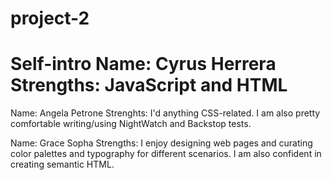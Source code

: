 # project-2

Self-intro
Name: Cyrus Herrera
Strengths: JavaScript and HTML
=======
Name: Angela Petrone
Strenghts: I'd anything CSS-related. I am also pretty comfortable writing/using NightWatch and Backstop tests.

Name: Grace Sopha
Strengths: I enjoy designing web pages and curating color palettes and typography for different scenarios. I am also confident in creating semantic HTML.
